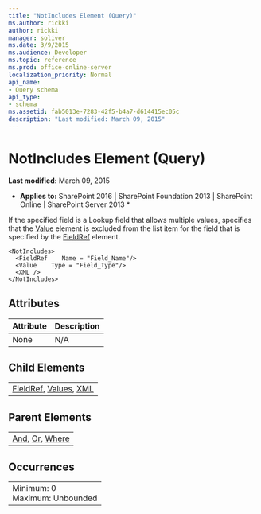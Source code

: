 ```yaml
---
title: "NotIncludes Element (Query)"
ms.author: rickki
author: rickki
manager: soliver
ms.date: 3/9/2015
ms.audience: Developer
ms.topic: reference
ms.prod: office-online-server
localization_priority: Normal
api_name:
- Query schema
api_type:
- schema
ms.assetid: fab5013e-7283-42f5-b4a7-d614415ec05c
description: "Last modified: March 09, 2015"
---
```


# NotIncludes Element (Query)

 **Last modified:** March 09, 2015 
  
 * **Applies to:** SharePoint 2016 | SharePoint Foundation 2013 | SharePoint Online | SharePoint Server 2013 * 
  
If the specified field is a Lookup field that allows multiple values, specifies that the [Value](values-element-query.md) element is excluded from the list item for the field that is specified by the [FieldRef](fieldref-element-query.md) element. 
  
```
<NotIncludes>
  <FieldRef    Name = "Field_Name"/>
  <Value    Type = "Field_Type"/>
  <XML />
</NotIncludes>
```

## Attributes

|**Attribute**|**Description**|
|:-----|:-----|
|None  <br/> |N/A  <br/> |
   
## Child Elements

||
|:-----|
|[FieldRef](fieldref-element-query.md), [Values](values-element-query.md), [XML](xml-element.md)|
   
## Parent Elements

||
|:-----|
|[And](and-element-query.md), [Or](or-element-query.md), [Where](where-element-query.md)|
   
## Occurrences

||
|:-----|
|Minimum: 0  <br/> Maximum: Unbounded  <br/> |
   

